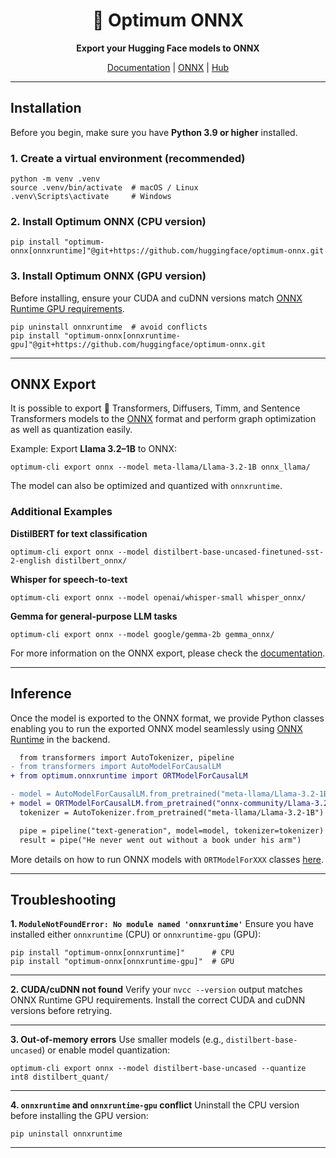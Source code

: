 
<div align="center">

# 🤗 Optimum ONNX

**Export your Hugging Face models to ONNX**

[Documentation](https://huggingface.co/docs/optimum/index) | [ONNX](https://onnx.ai/) | [Hub](https://huggingface.co/onnx)

</div>

---

## Installation

Before you begin, make sure you have **Python 3.9 or higher** installed.

### 1. Create a virtual environment (recommended)
```
python -m venv .venv
source .venv/bin/activate  # macOS / Linux
.venv\Scripts\activate     # Windows
```

### 2. Install Optimum ONNX (CPU version)

```
pip install "optimum-onnx[onnxruntime]"@git+https://github.com/huggingface/optimum-onnx.git
```

### 3. Install Optimum ONNX (GPU version)

Before installing, ensure your CUDA and cuDNN versions match [ONNX Runtime GPU requirements](https://onnxruntime.ai/docs/execution-providers/CUDA-ExecutionProvider.html#requirements).

```
pip uninstall onnxruntime  # avoid conflicts
pip install "optimum-onnx[onnxruntime-gpu]"@git+https://github.com/huggingface/optimum-onnx.git
```

---

## ONNX Export

It is possible to export 🤗 Transformers, Diffusers, Timm, and Sentence Transformers models to the [ONNX](https://onnx.ai/) format and perform graph optimization as well as quantization easily.

Example: Export **Llama 3.2–1B** to ONNX:

```
optimum-cli export onnx --model meta-llama/Llama-3.2-1B onnx_llama/
```

The model can also be optimized and quantized with `onnxruntime`.

### Additional Examples

**DistilBERT for text classification**

```
optimum-cli export onnx --model distilbert-base-uncased-finetuned-sst-2-english distilbert_onnx/
```

**Whisper for speech-to-text**

```
optimum-cli export onnx --model openai/whisper-small whisper_onnx/
```

**Gemma for general-purpose LLM tasks**

```
optimum-cli export onnx --model google/gemma-2b gemma_onnx/
```

For more information on the ONNX export, please check the [documentation](https://huggingface.co/docs/optimum/exporters/onnx/usage_guides/export_a_model).

---

## Inference

Once the model is exported to the ONNX format, we provide Python classes enabling you to run the exported ONNX model seamlessly using [ONNX Runtime](https://onnxruntime.ai/) in the backend.

```diff
  from transformers import AutoTokenizer, pipeline
- from transformers import AutoModelForCausalLM
+ from optimum.onnxruntime import ORTModelForCausalLM

- model = AutoModelForCausalLM.from_pretrained("meta-llama/Llama-3.2-1B") # PyTorch checkpoint
+ model = ORTModelForCausalLM.from_pretrained("onnx-community/Llama-3.2-1B", subfolder="onnx") # ONNX checkpoint
  tokenizer = AutoTokenizer.from_pretrained("meta-llama/Llama-3.2-1B")

  pipe = pipeline("text-generation", model=model, tokenizer=tokenizer)
  result = pipe("He never went out without a book under his arm")
```

More details on how to run ONNX models with `ORTModelForXXX` classes [here](https://huggingface.co/docs/optimum/main/en/onnxruntime/usage_guides/models).

---

## Troubleshooting

**1. `ModuleNotFoundError: No module named 'onnxruntime'`**
Ensure you have installed either `onnxruntime` (CPU) or `onnxruntime-gpu` (GPU):

```
pip install "optimum-onnx[onnxruntime]"      # CPU
pip install "optimum-onnx[onnxruntime-gpu]"  # GPU
```

---

**2. CUDA/cuDNN not found**
Verify your `nvcc --version` output matches ONNX Runtime GPU requirements.
Install the correct CUDA and cuDNN versions before retrying.

---

**3. Out-of-memory errors**
Use smaller models (e.g., `distilbert-base-uncased`) or enable model quantization:

```
optimum-cli export onnx --model distilbert-base-uncased --quantize int8 distilbert_quant/
```

---

**4. `onnxruntime` and `onnxruntime-gpu` conflict**
Uninstall the CPU version before installing the GPU version:

```
pip uninstall onnxruntime
```

---
